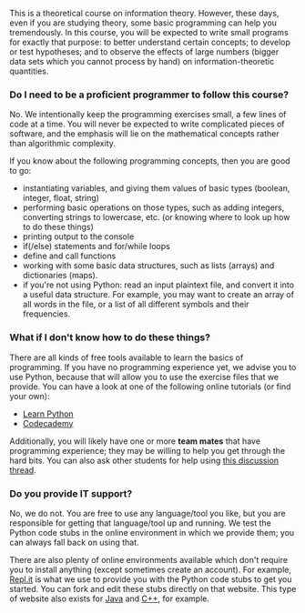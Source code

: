 <p>This is a theoretical course on information theory. However, these days, even if you are studying theory, some basic programming can help you tremendously. In this course, you will be expected to write small programs for exactly that purpose: to better understand certain concepts; to develop or test hypotheses; and to observe the effects of large numbers (bigger data sets which you cannot process by hand) on information-theoretic quantities.</p>
<h3><strong>Do I need to be a proficient programmer to follow this course?</strong></h3>
<p>No. We intentionally keep the programming exercises small, a few lines of code at a time. You will never be expected to write complicated pieces of software, and the emphasis will lie on the mathematical concepts rather than algorithmic complexity.</p>
<p>If you know about the following programming concepts, then you are good to go:</p>
<ul>
<li>instantiating variables, and giving them values of basic types (boolean, integer, float, string)</li>
<li>performing basic operations on those types, such as adding integers, converting strings to lowercase, etc. (or knowing where to look up how to do these things)</li>
<li>printing output to the console</li>
<li>if(/else) statements and for/while loops</li>
<li>define and call functions</li>
<li>working with some basic data structures, such as lists (arrays) and dictionaries (maps).</li>
<li>if you're not using Python: read an input plaintext file, and convert it into a useful data structure. For example, you may want to create an array of all words in the file, or a list of all different symbols and their frequencies.</li>
</ul>
<h3><strong>What if I don't know how to do these things?</strong></h3>
<p>There are all kinds of free tools available to learn the basics of programming. If you have no programming experience yet, we advise you to use Python, because that will allow you to use the exercise files that we provide. You can have a look at one of the following online tutorials (or find your own):</p>
<ul>
<li><a href="https://www.learnpython.org">Learn Python</a></li>
<li><a href="https://www.codecademy.com/learn/learn-python">Codecademy</a></li>
</ul>
<p>Additionally, you will likely have one or more <strong>team mates</strong> that have programming experience; they may be willing to help you get through the hard bits. You can also ask other students for help using <a title="Programming: get help" href="https://canvas.uva.nl/courses/2205/discussion_topics/18664" data-api-endpoint="https://canvas.uva.nl/api/v1/courses/2205/discussion_topics/18664" data-api-returntype="Discussion">this discussion thread</a>.</p>
<h3><strong>Do you provide IT support?</strong></h3>
<p>No, we do not. You are free to use any language/tool you like, but you are responsible for getting that language/tool up and running. We test the Python code stubs in the online environment in which we provide them; you can always fall back on using that.</p>
<p>There are also plenty of online environments available which don't require you to install anything (except sometimes create an account). For example, <a href="http://www.repl.it">Repl.it</a> is what we use to provide you with the Python code stubs to get you started. You can fork and edit these stubs directly on that website. This type of website also exists for <a href="https://www.codiva.io">Java</a> and <a href="https://www.onlinegdb.com/online_c++_compiler">C++</a>, for example.</p>